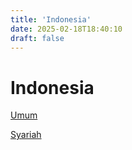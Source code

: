```yaml
---
title: 'Indonesia'
date: 2025-02-18T18:40:10
draft: false
---
```


# Indonesia

[Umum](Indonesia%20165ecfcbaa4780a5a033c1ca942c20c6/Umum%20165ecfcbaa4780a98d79e8d3144f34d3.md)

[Syariah](Indonesia%20165ecfcbaa4780a5a033c1ca942c20c6/Syariah%20165ecfcbaa47802fb285eb4a95d00aa9.md)
